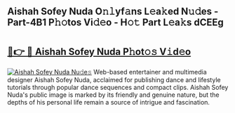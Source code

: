 ## Aishah Sofey Nuda O𝚗𝚕yf𝚊ns L𝚎a𝚔ed N𝚞𝚍es - Part-4B1 P𝚑𝚘tos Vi𝚍𝚎o - H𝚘𝚝 Part L𝚎a𝚔s dCEEg

# <h2><a href="http://kfeeth2.oniu.top/?m=Aishah+Sofey+Nuda">🔗👉 🔴 Aishah Sofey Nuda P𝚑ot𝚘𝚜 V𝚒d𝚎o</a></h2>

[![Aishah Sofey Nuda Nu𝚍e𝚜](https://i.imgur.com/0qMVB7G.gif)](http://kfeeth2.oniu.top/?m=Aishah+Sofey+Nuda)
Web-based entertainer and multimedia designer Aishah Sofey Nuda, acclaimed for publishing dance and lifestyle tutorials through popular dance sequences and compact clips. Aishah Sofey Nuda's public image is marked by its friendly and genuine nature, but the depths of his personal life remain a source of intrigue and fascination.  
